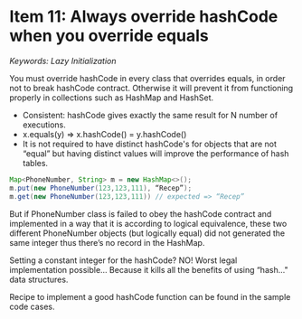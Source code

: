 # Item 11: Always override hashCode when you override equals
*Keywords: Lazy Initialization*

You must override hashCode in every class that overrides equals, in order not to break hashCode contract. Otherwise it will prevent it from functioning properly in collections such as HashMap and HashSet.

* Consistent: hashCode gives exactly the same result for N number of executions.
* x.equals(y) => x.hashCode() = y.hashCode()
* It is not required to have distinct hashCode's for objects that are not “equal” but having distinct values will improve the performance of hash tables.

```java
Map<PhoneNumber, String> m = new HashMap<>();
m.put(new PhoneNumber(123,123,111), “Recep”);
m.get(new PhoneNumber(123,123,111)) // expected => “Recep”
```

But if PhoneNumber class is failed to obey the hashCode contract and implemented in a way that it is according to logical equivalence, these two different PhoneNumber objects (but logically equal) did not generated the same integer thus there’s no record in the HashMap.

Setting a constant integer for the hashCode? NO! Worst legal implementation possible… Because it kills all the benefits of using “hash..." data structures.

Recipe to implement a good hashCode function can be found in the sample code cases.
